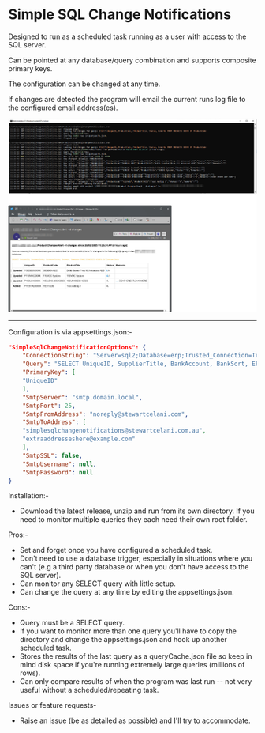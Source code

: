 ﻿# Simple SQL Change Notifications

Designed to run as a scheduled task running as a user with access to the SQL server.

Can be pointed at any database/query combination and supports composite primary keys.

The configuration can be changed at any time.

If changes are detected the program will email the current runs log file to the configured email address(es).

![example2.jpg](example2.jpg)

---

Configuration is via appsettings.json:-
```json
"SimpleSqlChangeNotificationOptions": {
    "ConnectionString": "Server=sql2;Database=erp;Trusted_Connection=True;TrustServerCertificate=True;",
    "Query": "SELECT UniqueID, SupplierTitle, BankAccount, BankSort, EFTReference, Terms FROM SUPPLIERS ORDER BY SUPPLIERTITLE",
    "PrimaryKey": [
    "UniqueID"
    ],
    "SmtpServer": "smtp.domain.local",
    "SmtpPort": 25,
    "SmtpFromAddress": "noreply@stewartcelani.com",
    "SmtpToAddress": [
    "simplesqlchangenotifications@stewartcelani.com.au",
    "extraaddresseshere@example.com"
    ],
    "SmtpSSL": false,
    "SmtpUsername": null,
    "SmtpPassword": null
}
```

Installation:-
- Download the latest release, unzip and run from its own directory. If you need to monitor multiple queries they each need their own root folder.

Pros:-
- Set and forget once you have configured a scheduled task.
- Don't need to use a database trigger, especially in situations where you can't (e.g a third party database or when you don't have access to the SQL server).
- Can monitor any SELECT query with little setup.
- Can change the query at any time by editing the appsettings.json.

Cons:-
- Query must be a SELECT query.
- If you want to monitor more than one query you'll have to copy the directory and change the appsettings.json and hook up another scheduled task.
- Stores the results of the last query as a queryCache.json file so keep in mind disk space if you're running extremely large queries (millions of rows).
- Can only compare results of when the program was last run -- not very useful without a scheduled/repeating task.

Issues or feature requests-
- Raise an issue (be as detailed as possible) and I'll try to accommodate.

